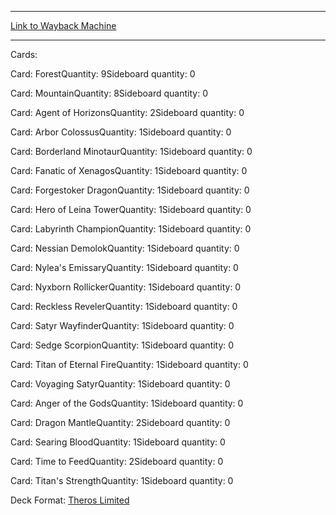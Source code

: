 
---
[Link to Wayback Machine](https://web.archive.org/web/20150521053646/http://magic.wizards.com/en/articles/decks/christian-seibold-2014-12-11)

[_metadata_:generator]:- "Drupal 7 (http://drupal.org)"
[_metadata_:node]:- "318046"
[_metadata_:publish_date]:- "2014-12-11"
[_metadata_:source]:- "article"
[_metadata_:title]:- "Christian Seibold"
[_metadata_:wayback_capture_timestamp]:- "2015-05-21 05:36:46"
[_metadata_:wayback_raw_url]:- "https://web.archive.org/web/20150521053646id_/http://magic.wizards.com/en/articles/decks/christian-seibold-2014-12-11"
[_metadata_:wayback_url]:- "http://magic.wizards.com/en/articles/decks/christian-seibold-2014-12-11"
---





Cards: 

Card: ForestQuantity: 9Sideboard quantity: 0 



Card: MountainQuantity: 8Sideboard quantity: 0 



Card: Agent of HorizonsQuantity: 2Sideboard quantity: 0 



Card: Arbor ColossusQuantity: 1Sideboard quantity: 0 



Card: Borderland MinotaurQuantity: 1Sideboard quantity: 0 



Card: Fanatic of XenagosQuantity: 1Sideboard quantity: 0 



Card: Forgestoker DragonQuantity: 1Sideboard quantity: 0 



Card: Hero of Leina TowerQuantity: 1Sideboard quantity: 0 



Card: Labyrinth ChampionQuantity: 1Sideboard quantity: 0 



Card: Nessian DemolokQuantity: 1Sideboard quantity: 0 



Card: Nylea's EmissaryQuantity: 1Sideboard quantity: 0 



Card: Nyxborn RollickerQuantity: 1Sideboard quantity: 0 



Card: Reckless RevelerQuantity: 1Sideboard quantity: 0 



Card: Satyr WayfinderQuantity: 1Sideboard quantity: 0 



Card: Sedge ScorpionQuantity: 1Sideboard quantity: 0 



Card: Titan of Eternal FireQuantity: 1Sideboard quantity: 0 



Card: Voyaging SatyrQuantity: 1Sideboard quantity: 0 



Card: Anger of the GodsQuantity: 1Sideboard quantity: 0 



Card: Dragon MantleQuantity: 2Sideboard quantity: 0 



Card: Searing BloodQuantity: 1Sideboard quantity: 0 



Card: Time to FeedQuantity: 2Sideboard quantity: 0 



Card: Titan's StrengthQuantity: 1Sideboard quantity: 0 

Deck Format: [Theros Limited](/en/deck-format/theros-limited)


 

 
